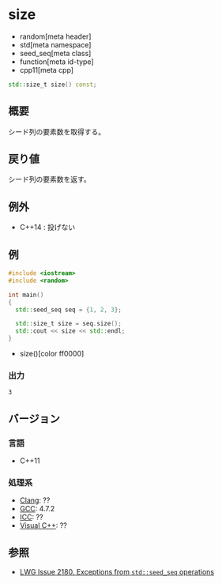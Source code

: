 # size
* random[meta header]
* std[meta namespace]
* seed_seq[meta class]
* function[meta id-type]
* cpp11[meta cpp]

```cpp
std::size_t size() const;
```

## 概要
シード列の要素数を取得する。


## 戻り値
シード列の要素数を返す。


## 例外
- C++14 : 投げない


## 例
```cpp example
#include <iostream>
#include <random>

int main()
{
  std::seed_seq seq = {1, 2, 3};

  std::size_t size = seq.size();
  std::cout << size << std::endl;
}
```
* size()[color ff0000]

### 出力
```
3
```

## バージョン
### 言語
- C++11

### 処理系
- [Clang](/implementation.md#clang): ??
- [GCC](/implementation.md#gcc): 4.7.2
- [ICC](/implementation.md#icc): ??
- [Visual C++](/implementation.md#visual_cpp): ??


## 参照
- [LWG Issue 2180. Exceptions from `std::seed_seq` operations](http://www.open-std.org/jtc1/sc22/wg21/docs/lwg-defects.html#2180)


